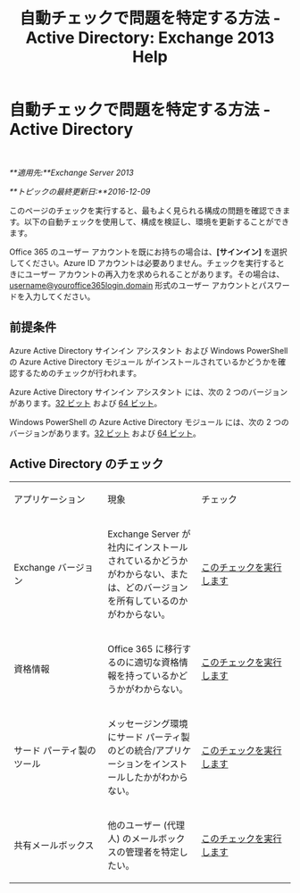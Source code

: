 ﻿---
title: '自動チェックで問題を特定する方法 - Active Directory: Exchange 2013 Help'
TOCTitle: 自動チェックで問題を特定する方法 - Active Directory
ms:assetid: af08e7a1-775a-4e56-a6fe-4ffc10460514
ms:mtpsurl: https://technet.microsoft.com/ja-jp/library/Dn793979(v=EXCHG.150)
ms:contentKeyID: 62633011
ms.date: 04/24/2018
mtps_version: v=EXCHG.150
ms.translationtype: HT
---

# 自動チェックで問題を特定する方法 - Active Directory

 

_**適用先:**Exchange Server 2013_

_**トピックの最終更新日:**2016-12-09_

このページのチェックを実行すると、最もよく見られる構成の問題を確認できます。以下の自動チェックを使用して、構成を検証し、環境を更新することができます。

Office 365 のユーザー アカウントを既にお持ちの場合は、**\[サインイン\]** を選択してください。Azure ID アカウントは必要ありません。チェックを実行するときにユーザー アカウントの再入力を求められることがあります。その場合は、username@youroffice365login.domain 形式のユーザー アカウントとパスワードを入力してください。

## 前提条件

Azure Active Directory サインイン アシスタント および Windows PowerShell の Azure Active Directory モジュール がインストールされているかどうかを確認するためのチェックが行われます。

Azure Active Directory サインイン アシスタント には、次の 2 つのバージョンがあります。[32 ビット](https://go.microsoft.com/fwlink/?linkid=286261) および [64 ビット](https://go.microsoft.com/fwlink/?linkid=286262)。

Windows PowerShell の Azure Active Directory モジュール には、次の 2 つのバージョンがあります。[32 ビット](https://go.microsoft.com/fwlink/?linkid=286258) および [64 ビット](https://go.microsoft.com/fwlink/?linkid=286259)。

## Active Directory のチェック


<table>
<colgroup>
<col style="width: 33%" />
<col style="width: 33%" />
<col style="width: 33%" />
</colgroup>
<tbody>
<tr class="odd">
<td><p>アプリケーション</p></td>
<td><p>現象</p></td>
<td><p>チェック</p></td>
</tr>
<tr class="even">
<td><p>Exchange バージョン</p></td>
<td><p>Exchange Server が社内にインストールされているかどうかがわからない、または、どのバージョンを所有しているのかがわからない。</p></td>
<td><p><a href="https://go.microsoft.com/?linkid=9834879">このチェックを実行します</a></p></td>
</tr>
<tr class="odd">
<td><p>資格情報</p></td>
<td><p>Office 365 に移行するのに適切な資格情報を持っているかどうかがわからない。</p></td>
<td><p><a href="https://go.microsoft.com/?linkid=9834880">このチェックを実行します</a></p></td>
</tr>
<tr class="even">
<td><p>サード パーティ製のツール</p></td>
<td><p>メッセージング環境にサード パーティ製のどの統合/アプリケーションをインストールしたかがわからない。</p></td>
<td><p><a href="https://go.microsoft.com/?linkid=9834907">このチェックを実行します</a></p></td>
</tr>
<tr class="odd">
<td><p>共有メールボックス</p></td>
<td><p>他のユーザー (代理人) のメールボックスの管理者を特定したい。</p></td>
<td><p><a href="https://go.microsoft.com/?linkid=9834917">このチェックを実行します</a></p></td>
</tr>
</tbody>
</table>

